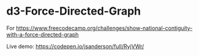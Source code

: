 # d3-Force-Directed-Graph
For https://www.freecodecamp.org/challenges/show-national-contiguity-with-a-force-directed-graph

Live demo: https://codepen.io/jsanderson/full/RyjVWr/
